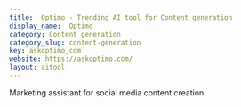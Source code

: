 ```yaml
---
title:  Optimo - Trending AI tool for Content generation
display_name:  Optimo
category: Content generation
category_slug: content-generation
key: askoptimo_com
website: https://askoptimo.com/
layout: aitool
---
```


Marketing assistant for social media content creation.
